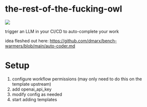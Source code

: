 # the-rest-of-the-fucking-owl

![](https://i.imgur.com/RadSf.jpg)

trigger an LLM in your CI/CD to auto-complete your work

idea fleshed out here: https://github.com/dmarx/bench-warmers/blob/main/auto-coder.md

# Setup

1. configure workflow permissions (may only need to do this on the template upstream)
2. add openai_api_key
3. modify config as needed
4. start adding templates
